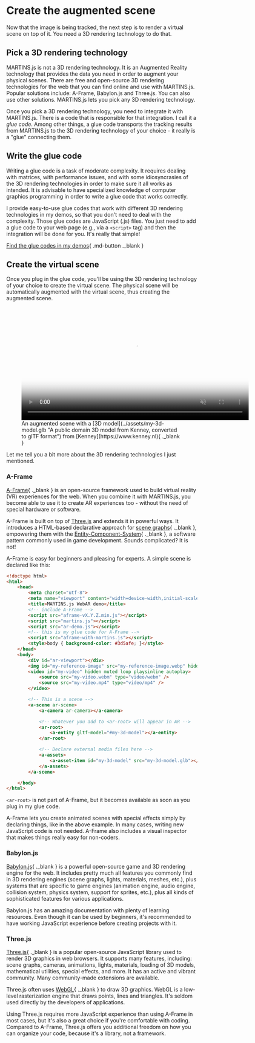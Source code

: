 # Create the augmented scene

Now that the image is being tracked, the next step is to render a virtual scene on top of it. You need a 3D rendering technology to do that.

## Pick a 3D rendering technology

MARTINS.js is not a 3D rendering technology. It is an Augmented Reality technology that provides the data you need in order to augment your physical scenes. There are free and open-source 3D rendering technologies for the web that you can find online and use with MARTINS.js. Popular solutions include: A-Frame, Babylon.js and Three.js. You can also use other solutions. MARTINS.js lets you pick any 3D rendering technology.

Once you pick a 3D rendering technology, you need to integrate it with MARTINS.js. There is a code that is responsible for that integration. I call it a _glue code_. Among other things, a glue code transports the tracking results from MARTINS.js to the 3D rendering technology of your choice - it really is a "glue" connecting them.

## Write the glue code

Writing a glue code is a task of moderate complexity. It requires dealing with matrices, with performance issues, and with some idiosyncrasies of the 3D rendering technologies in order to make sure it all works as intended. It is advisable to have specialized knowledge of computer graphics programming in order to write a glue code that works correctly.

I provide easy-to-use glue codes that work with different 3D rendering technologies in my demos, so that you don't need to deal with the complexity. Those glue codes are JavaScript (.js) files. You just need to add a glue code to your web page (e.g., via a `<script>` tag) and then the integration will be done for you. It's really that simple!

[Find the glue codes in my demos](../demos.md){ .md-button ._blank }

## Create the virtual scene

Once you plug in the glue code, you'll be using the 3D rendering technology of your choice to create the virtual scene. The physical scene will be automatically augmented with the virtual scene, thus creating the augmented scene.

<figure markdown>
<video poster="../../img/demo-cool2.webp" style="width:600px" controls muted loop playsinline autoplay oncanplay="this.muted=true;this.play()">
    <source src="../../img/demo-cool2.webm" type="video/webm" />
    <source src="../../img/demo-cool2.mp4" type="video/mp4" />
</video>
<figcaption markdown>An augmented scene with a [3D model](../assets/my-3d-model.glb "A public domain 3D model from Kenney, converted to glTF format") from [Kenney](https://www.kenney.nl){ ._blank }</figcaption>
</figure>

Let me tell you a bit more about the 3D rendering technologies I just mentioned.

### A-Frame

[A-Frame](https://aframe.io){ ._blank } is an open-source framework used to build virtual reality (VR) experiences for the web. When you combine it with MARTINS.js, you become able to use it to create AR experiences too - without the need of special hardware or software.

A-Frame is built on top of [Three.js](#threejs) and extends it in powerful ways. It introduces a HTML-based declarative approach for [scene graphs](https://en.wikipedia.org/wiki/Scene_graph){ ._blank }, empowering them with the [Entity-Component-System](https://en.wikipedia.org/wiki/Entity_component_system){ ._blank }, a software pattern commonly used in game development. Sounds complicated? It is not!

A-Frame is easy for beginners and pleasing for experts. A simple scene is declared like this:

```html title="index.html" hl_lines="7-8 11-12 23-36"
<!doctype html>
<html>
    <head>
        <meta charset="utf-8">
        <meta name="viewport" content="width=device-width,initial-scale=1">
        <title>MARTINS.js WebAR demo</title>
        <!-- include A-Frame -->
        <script src="aframe-vX.Y.Z.min.js"></script>
        <script src="martins.js"></script>
        <script src="ar-demo.js"></script>
        <!-- this is my glue code for A-Frame -->
        <script src="aframe-with-martins.js"></script>
        <style>body { background-color: #3d5afe; }</style>
    </head>
    <body>
        <div id="ar-viewport"></div>
        <img id="my-reference-image" src="my-reference-image.webp" hidden>
        <video id="my-video" hidden muted loop playsinline autoplay>
            <source src="my-video.webm" type="video/webm" />
            <source src="my-video.mp4" type="video/mp4" />
        </video>

        <!-- This is a scene -->
        <a-scene ar-scene>
            <a-camera ar-camera></a-camera>

            <!-- Whatever you add to <ar-root> will appear in AR -->
            <ar-root>
                <a-entity gltf-model="#my-3d-model"></a-entity>
            </ar-root>

            <!-- Declare external media files here -->
            <a-assets>
                <a-asset-item id="my-3d-model" src="my-3d-model.glb"></a-asset-item>
            </a-assets>
        </a-scene>

    </body>
</html>
```

`<ar-root>` is not part of A-Frame, but it becomes available as soon as you plug in my glue code.

A-Frame lets you create animated scenes with special effects simply by declaring things, like in the above example. In many cases, writing new JavaScript code is not needed. A-Frame also includes a visual inspector that makes things really easy for non-coders.

### Babylon.js

[Babylon.js](https://www.babylonjs.com){ ._blank } is a powerful open-source game and 3D rendering engine for the web. It includes pretty much all features you commonly find in 3D rendering engines (scene graphs, lights, materials, meshes, etc.), plus systems that are specific to game engines (animation engine, audio engine, collision system, physics system, support for sprites, etc.), plus all kinds of sophisticated features for various applications.

Babylon.js has an amazing documentation with plenty of learning resources. Even though it can be used by beginners, it's recommended to have working JavaScript experience before creating projects with it.

### Three.js

[Three.js](https://threejs.org){ ._blank } is a popular open-source JavaScript library used to render 3D graphics in web browsers. It supports many features, including: scene graphs, cameras, animations, lights, materials, loading of 3D models, mathematical utilities, special effects, and more. It has an active and vibrant community. Many community-made extensions are available.

Three.js often uses [WebGL](https://webglfundamentals.org){ ._blank } to draw 3D graphics. WebGL is a low-level rasterization engine that draws points, lines and triangles. It's seldom used directly by the developers of applications.

Using Three.js requires more JavaScript experience than using A-Frame in most cases, but it's also a great choice if you're comfortable with coding. Compared to A-Frame, Three.js offers you additional freedom on how you can organize your code, because it's a library, not a framework.